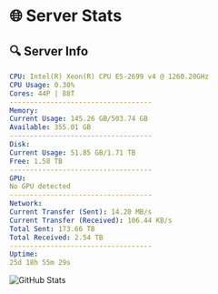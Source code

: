 # 🌐 Server Stats
## 🔍 Server Info
```yaml
CPU: Intel(R) Xeon(R) CPU E5-2699 v4 @ 1260.20GHz
CPU Usage: 0.30%
Cores: 44P | 88T
-----------------------------------
Memory:
Current Usage: 145.26 GB/503.74 GB
Available: 355.01 GB
-----------------------------------
Disk:
Current Usage: 51.85 GB/1.71 TB
Free: 1.58 TB
-----------------------------------
GPU:
No GPU detected
-----------------------------------
Network:
Current Transfer (Sent): 14.20 MB/s
Current Transfer (Received): 106.44 KB/s
Total Sent: 173.66 TB
Total Received: 2.54 TB
-----------------------------------
Uptime:
25d 18h 55m 29s
```
![GitHub Stats](https://img.shields.io/badge/Updated-2025-03-05_17:38:47-blue)